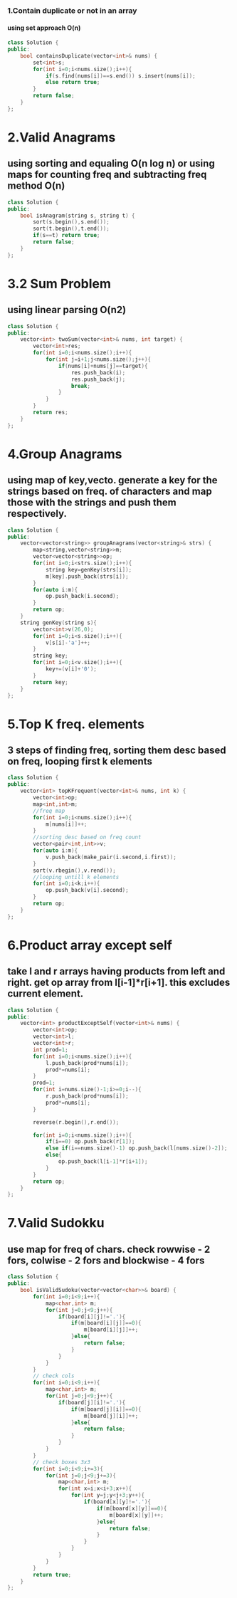 ### 1.Contain duplicate or not in an array
#### using set approach O(n)

```cpp
class Solution {
public:
    bool containsDuplicate(vector<int>& nums) {
        set<int>s;
        for(int i=0;i<nums.size();i++){
            if(s.find(nums[i])==s.end()) s.insert(nums[i]);
            else return true;
        }
        return false;
    }
};
```

# 2.Valid Anagrams 
## using sorting and equaling O(n log n) or using maps for counting freq and subtracting freq method O(n)

```cpp
class Solution {
public:
    bool isAnagram(string s, string t) {
        sort(s.begin(),s.end());
        sort(t.begin(),t.end());
        if(s==t) return true;
        return false;
    }
};
```

# 3.2 Sum Problem 
## using linear parsing O(n2)

```cpp
class Solution {
public:
    vector<int> twoSum(vector<int>& nums, int target) {
        vector<int>res;
        for(int i=0;i<nums.size();i++){
            for(int j=i+1;j<nums.size();j++){
                if(nums[i]+nums[j]==target){
                    res.push_back(i);
                    res.push_back(j);
                    break;
                }
            }
        }
        return res;
    }
};
```

# 4.Group Anagrams

## using map of key,vecto<string>. generate a key for the strings based on freq. of characters and map those with the strings and push them respectively. 

```cpp
class Solution {
public:
    vector<vector<string>> groupAnagrams(vector<string>& strs) {
        map<string,vector<string>>m;
        vector<vector<string>>op;
        for(int i=0;i<strs.size();i++){
            string key=genKey(strs[i]);
            m[key].push_back(strs[i]);
        }
        for(auto i:m){
            op.push_back(i.second);
        }
        return op;
    }
    string genKey(string s){
        vector<int>v(26,0);
        for(int i=0;i<s.size();i++){
            v[s[i]-'a']++;
        }
        string key;
        for(int i=0;i<v.size();i++){
            key+=(v[i]+'0');
        }
        return key;
    }
};
```

# 5.Top K freq. elements

## 3 steps of finding freq, sorting them desc based on freq, looping first k elements

```cpp
class Solution {
public:
    vector<int> topKFrequent(vector<int>& nums, int k) {
        vector<int>op;
        map<int,int>m;
        //freq map
        for(int i=0;i<nums.size();i++){
            m[nums[i]]++;
        }
        //sorting desc based on freq count
        vector<pair<int,int>>v;
        for(auto i:m){
            v.push_back(make_pair(i.second,i.first));
        }
        sort(v.rbegin(),v.rend());
        //looping untill k elements
        for(int i=0;i<k;i++){
            op.push_back(v[i].second);
        }
        return op;
    }
};
```

# 6.Product array except self 

## take l and r arrays having products from left and right. get op array from l[i-1]*r[i+1]. this excludes current element.

```cpp
class Solution {
public:
    vector<int> productExceptSelf(vector<int>& nums) {
        vector<int>op;
        vector<int>l;
        vector<int>r;
        int prod=1;
        for(int i=0;i<nums.size();i++){
            l.push_back(prod*nums[i]);
            prod*=nums[i];
        }
        prod=1;
        for(int i=nums.size()-1;i>=0;i--){
            r.push_back(prod*nums[i]);
            prod*=nums[i];
        }

        reverse(r.begin(),r.end());

        for(int i=0;i<nums.size();i++){
            if(i==0) op.push_back(r[1]);
            else if(i==nums.size()-1) op.push_back(l[nums.size()-2]);
            else{
                op.push_back(l[i-1]*r[i+1]);
            }
        }
        return op;
    }
};
```

# 7.Valid Sudokku

## use map for freq of chars. check rowwise - 2 fors, colwise -  2 fors and blockwise - 4 fors

```cpp
class Solution {
public:
    bool isValidSudoku(vector<vector<char>>& board) {
        for(int i=0;i<9;i++){
            map<char,int> m;
            for(int j=0;j<9;j++){
                if(board[i][j]!='.'){
                    if(m[board[i][j]]==0){
                        m[board[i][j]]++;
                    }else{
                        return false;
                    }
                }
            }
        }
        // check cols
        for(int i=0;i<9;i++){
            map<char,int> m;
            for(int j=0;j<9;j++){
                if(board[j][i]!='.'){
                    if(m[board[j][i]]==0){
                        m[board[j][i]]++;
                    }else{
                        return false;
                    }
                }
            }
        }
        // check boxes 3x3
        for(int i=0;i<9;i+=3){
            for(int j=0;j<9;j+=3){
                map<char,int> m;
                for(int x=i;x<i+3;x++){
                    for(int y=j;y<j+3;y++){
                        if(board[x][y]!='.'){
                            if(m[board[x][y]]==0){
                                m[board[x][y]]++;
                            }else{
                                return false;
                            }
                        }
                    }
                }
            }
        }
        return true;
    }
};

```



